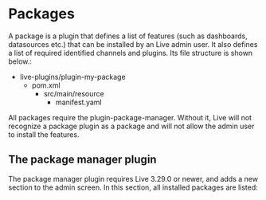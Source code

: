 # Packages

A package is a plugin that defines a list of features (such as dashboards, datasources etc.) that can be installed by an Live admin user. It also defines a list of required identified channels and plugins. Its file structure is shown below.:

- live-plugins/plugin-my-package
  - pom.xml
    - src/main/resource
        - manifest.yaml

All packages require the plugin-package-manager. Without it, Live will not recognize a package plugin as a package and will not allow the admin user to install the features.

## The package manager plugin
The package manager plugin requires Live 3.29.0 or newer, and adds a new section to the admin screen. In this section, all installed packages are listed:
